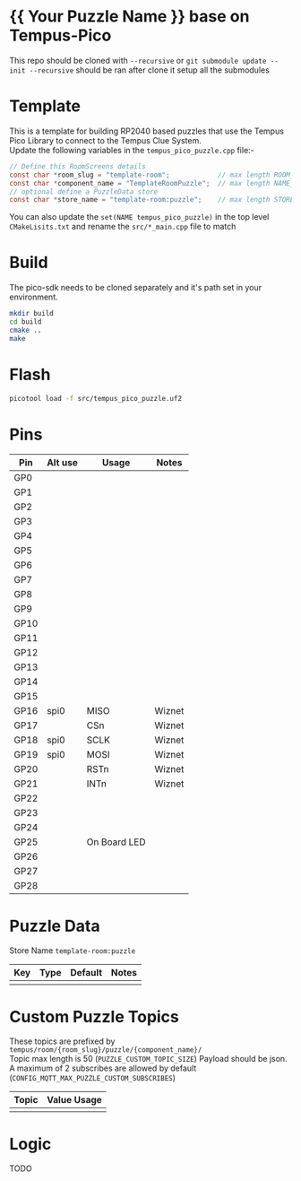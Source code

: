 # {{ Your Puzzle Name }} base on Tempus-Pico
This repo should be cloned with `--recursive` or `git submodule update --init --recursive` should be ran after clone it setup all the submodules

# Template
This is a template for building RP2040 based puzzles that use the Tempus Pico Library to connect to the Tempus Clue System.  
Update the following variables in the `tempus_pico_puzzle.cpp` file:-  

```c
// Define this RoomScreens details
const char *room_slug = "template-room";            // max length ROOM_STRING_SIZE
const char *component_name = "TemplateRoomPuzzle";  // max length NAME_STRING_SIZE
// optional define a PuzzleData store
const char *store_name = "template-room:puzzle";    // max length STORE_NAME_STRING_SIZE
```

You can also update the `set(NAME tempus_pico_puzzle)` in the top level `CMakeLisits.txt` and rename the `src/*_main.cpp` file to match

# Build
The pico-sdk needs to be cloned separately and it's path set in your environment.

```bash
mkdir build
cd build
cmake ..
make
````

# Flash

```bash
picotool load -f src/tempus_pico_puzzle.uf2
```

# Pins

| Pin  | Alt use    | Usage            | Notes                                  |
|------|------------|------------------|----------------------------------------|
| GP0  |            |                  |                                        |
| GP1  |            |                  |                                        |
| GP2  |            |                  |                                        |
| GP3  |            |                  |                                        |
| GP4  |            |                  |                                        |
| GP5  |            |                  |                                        |
| GP6  |            |                  |                                        |
| GP7  |            |                  |                                        |
| GP8  |            |                  |                                        |
| GP9  |            |                  |                                        |
| GP10 |            |                  |                                        |
| GP11 |            |                  |                                        |
| GP12 |            |                  |                                        |
| GP13 |            |                  |                                        |
| GP14 |            |                  |                                        |
| GP15 |            |                  |                                        |
| GP16 | spi0       | MISO             | Wiznet                                 |
| GP17 |            | CSn              | Wiznet                                 |
| GP18 | spi0       | SCLK             | Wiznet                                 |
| GP19 | spi0       | MOSI             | Wiznet                                 |
| GP20 |            | RSTn             | Wiznet                                 |
| GP21 |            | INTn             | Wiznet                                 |
| GP22 |            |                  |                                        |
| GP23 |            |                  |                                        |
| GP24 |            |                  |                                        |
| GP25 |            | On Board LED     |                                        |
| GP26 |            |                  |                                        |
| GP27 |            |                  |                                        |
| GP28 |            |                  |                                        |

# Puzzle Data
Store Name `template-room:puzzle`

| Key           | Type    | Default          | Notes                            |
|---------------|---------|------------------|----------------------------------|
|               |         |                  |                                  |

# Custom Puzzle Topics
These topics are prefixed by `tempus/room/{room_slug}/puzzle/{component_name}/`  
Topic max length is 50 (`PUZZLE_CUSTOM_TOPIC_SIZE`)
Payload should be json.  
A maximum of 2 subscribes are allowed by default (`CONFIG_MQTT_MAX_PUZZLE_CUSTOM_SUBSCRIBES`)

| Topic                         | Value Usage                                   |
|-------------------------------|-----------------------------------------------|
|                               |                                               |

# Logic
TODO
